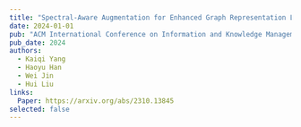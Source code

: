 ```yaml
---
title: "Spectral-Aware Augmentation for Enhanced Graph Representation Learning"
date: 2024-01-01
pub: "ACM International Conference on Information and Knowledge Management (CIKM)"
pub_date: 2024
authors:
  - Kaiqi Yang
  - Haoyu Han
  - Wei Jin
  - Hui Liu
links:
  Paper: https://arxiv.org/abs/2310.13845
selected: false
---
```

